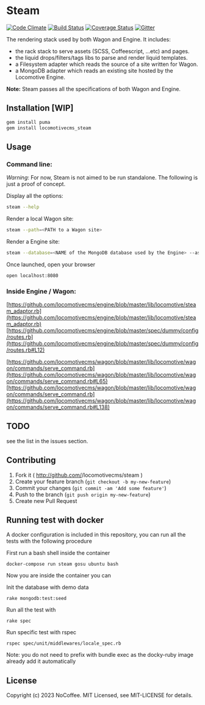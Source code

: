 # Steam

[![Code Climate](https://codeclimate.com/github/locomotivecms/steam/badges/gpa.svg)](https://codeclimate.com/github/locomotivecms/steam) [![Build Status](https://travis-ci.com/locomotivecms/steam.svg?branch=master)](https://travis-ci.com/locomotivecms/steam) [![Coverage Status](https://coveralls.io/repos/locomotivecms/steam/badge.svg?branch=master)](https://coveralls.io/r/locomotivecms/steam?branch=master) [![Gitter](https://img.shields.io/badge/gitter-join%20chat%20%E2%86%92-brightgreen.svg)](https://gitter.im/locomotivecms/steam)

The rendering stack used by both Wagon and Engine. It includes:

- the rack stack to serve assets (SCSS, Coffeescript, ...etc) and pages.
- the liquid drops/filters/tags libs to parse and render liquid templates.
- a Filesystem adapter which reads the source of a site written for Wagon.
- a MongoDB adapter which reads an existing site hosted by the Locomotive Engine.

**Note:** Steam passes all the specifications of both Wagon and Engine.

## Installation [WIP]

```bash
gem install puma
gem install locomotivecms_steam
```

## Usage

### Command line:

*Warning*: For now, Steam is not aimed to be run standalone. The following is just a proof of concept.

Display all the options:

```bash
steam --help
```

Render a local Wagon site:

```bash
steam --path=<PATH to a Wagon site>
```

Render a Engine site:

```bash
steam --database=<NAME of the MongoDB database used by the Engine> --assets-path=<PATH to the public folder of the Locomotive>
```

Once launched, open your browser

```bash
open localhost:8080
```

### Inside Engine / Wagon:

[https://github.com/locomotivecms/engine/blob/master/lib/locomotive/steam_adaptor.rb](https://github.com/locomotivecms/engine/blob/master/lib/locomotive/steam_adaptor.rb)
[https://github.com/locomotivecms/engine/blob/master/spec/dummy/config/routes.rb](https://github.com/locomotivecms/engine/blob/master/spec/dummy/config/routes.rb#L12)

[https://github.com/locomotivecms/wagon/blob/master/lib/locomotive/wagon/commands/serve_command.rb](https://github.com/locomotivecms/wagon/blob/master/lib/locomotive/wagon/commands/serve_command.rb#L65)
[https://github.com/locomotivecms/wagon/blob/master/lib/locomotive/wagon/commands/serve_command.rb](https://github.com/locomotivecms/wagon/blob/master/lib/locomotive/wagon/commands/serve_command.rb#L138)

## TODO

see the list in the issues section.

## Contributing

1. Fork it ( http://github.com/<my-github-username>/locomotivecms/steam )
2. Create your feature branch (`git checkout -b my-new-feature`)
3. Commit your changes (`git commit -am 'Add some feature'`)
4. Push to the branch (`git push origin my-new-feature`)
5. Create new Pull Request

## Running test with docker

A docker configuration is included in this repository, you can run all the tests with the following procedure

First run a bash shell inside the container

```
docker-compose run steam gosu ubuntu bash
```

Now you are inside the container you can

Init the database with demo data

```
rake mongodb:test:seed
```

Run all the test with

```
rake spec
```

Run specific test with rspec

```
rspec spec/unit/middlewares/locale_spec.rb

```

Note: you do not need to prefix with bundle exec as the docky-ruby image already add it automatically

## License

Copyright (c) 2023 NoCoffee. MIT Licensed, see MIT-LICENSE for details.
